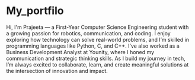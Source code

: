 # My_portfilo
Hi, I'm Prajeeta — a First-Year Computer Science Engineering student with a growing passion for robotics, communication, and coding.
I enjoy exploring how technology can solve real-world problems, and I’m skilled in programming languages like Python, C, and C++. I’ve also worked as a Business Development Analyst at Younity, where I honed my communication and strategic thinking skills. As I build my journey in tech, I’m always excited to collaborate, learn, and create meaningful solutions at the intersection of innovation and impact.
